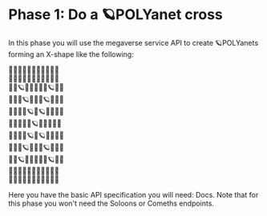 # Phase 1: Do a 🪐POLYanet cross

In this phase you will use the megaverse service API to create 🪐POLYanets forming an X-shape like the following:

🌌🌌🌌🌌🌌🌌🌌🌌🌌🌌🌌  
🌌🌌🌌🌌🌌🌌🌌🌌🌌🌌🌌  
🌌🌌🪐🌌🌌🌌🌌🌌🪐🌌🌌  
🌌🌌🌌🪐🌌🌌🌌🪐🌌🌌🌌  
🌌🌌🌌🌌🪐🌌🪐🌌🌌🌌🌌  
🌌🌌🌌🌌🌌🪐🌌🌌🌌🌌🌌  
🌌🌌🌌🌌🪐🌌🪐🌌🌌🌌🌌  
🌌🌌🌌🪐🌌🌌🌌🪐🌌🌌🌌  
🌌🌌🪐🌌🌌🌌🌌🌌🪐🌌🌌  
🌌🌌🌌🌌🌌🌌🌌🌌🌌🌌🌌  
🌌🌌🌌🌌🌌🌌🌌🌌🌌🌌🌌

Here you have the basic API specification you will need: Docs. Note that for this phase you won't need the Soloons or Comeths endpoints.
